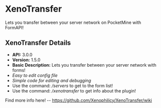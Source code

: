 # XenoTransfer
Lets you transfer between your server network on PocketMine with FormAPI!

## XenoTransfer Details
* **API:** 3.0.0
* **Version:** 1.5.0
* **Basic Description:** Lets you transfer between your server network with forms!
* _Easy to edit config file_
* _Simple code for editing and debugging_
* Use the command: _/servers_ to get to the form list!
* Use the command: _/xenotransfer_ to get info about the plugin!

Find more info here! -- https://github.com/Xenophilicy/XenoTransfer/wiki
